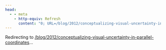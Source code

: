```yaml
---
head:
  - - meta
    - http-equiv: Refresh
      content: "0; URL=/blog/2012/conceptualizing-visual-uncertainty-in-parallel-coordinates"
---
```


Redirecting to <a href="/blog/2012/conceptualizing-visual-uncertainty-in-parallel-coordinates">/blog/2012/conceptualizing-visual-uncertainty-in-parallel-coordinates</a>…